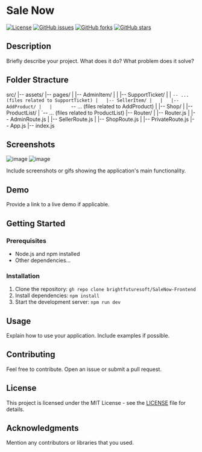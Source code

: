 # Sale Now

[![License](https://img.shields.io/badge/license-MIT-blue.svg)](LICENSE)
[![GitHub issues](https://img.shields.io/github/issues/your-username/your-repo.svg)](https://github.com/your-username/your-repo/issues)
[![GitHub forks](https://img.shields.io/github/forks/your-username/your-repo.svg)](https://github.com/your-username/your-repo/network)
[![GitHub stars](https://img.shields.io/github/stars/your-username/your-repo.svg)](https://github.com/your-username/your-repo/stargazers)

## Description

Briefly describe your project. What does it do? What problem does it solve?

## Folder Stracture

src/
|-- assets/
|-- pages/
|   |-- AdminItem/
|   |   |-- SupportTicket/
|   |       `-- ... (files related to SupportTicket)
|   |-- SellerItem/
|   |   |-- AddProduct/
|   |       `-- ... (files related to AddProduct)
|   |-- Shop/
|       |-- ProductList/
|           `-- ... (files related to ProductList)
|-- Router/
|   |-- Router.js
|   |-- AdminRoute.js
|   |-- SellerRoute.js
|   |-- ShopRoute.js
|   |-- PrivateRoute.js
|-- App.js
|-- index.js


## Screenshots
![image](https://github.com/brightfuturesoft/SaleNow-Frontend/assets/73072248/80b89825-bf9c-4ed9-9c2c-2210e72c0606)
![image](https://github.com/brightfuturesoft/SaleNow-Frontend/assets/73072248/ab3af3ea-0d93-41fb-8a97-b57369cf50dd)



Include screenshots or gifs showing the application's main functionality.

## Demo

Provide a link to a live demo if applicable.

## Getting Started

### Prerequisites

- Node.js and npm installed
- Other dependencies...

### Installation

1. Clone the repository: `gh repo clone brightfuturesoft/SaleNow-Frontend`
2. Install dependencies: `npm install`
3. Start the development server: `npm run dev`

## Usage

Explain how to use your application. Include examples if possible.

## Contributing

Feel free to contribute. Open an issue or submit a pull request.

## License

This project is licensed under the MIT License - see the [LICENSE](LICENSE) file for details.

## Acknowledgments

Mention any contributors or libraries that you used.

